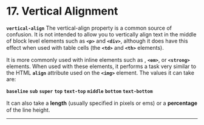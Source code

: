 # 17. Vertical Alignment

**`vertical-align`**
The vertical-align property is a common source of confusion. It is not intended to allow you to vertically align text in the middle of block level elements such as **`<p>`** and **`<div>`**, although it does have this eﬀect when used with table cells (the **`<td>`** and **`<th>`** elements).

It is more commonly used with inline elements such as <img>, **`<em>`**, or **`<strong>`** elements. When used with these elements, it performs a task very similar to the HTML **`align`** attribute used on the **`<img>`** element. The values it can take are:

**`baseline`**
**`sub`**
**`super`**
**`top`**
**`text-top`**
**`middle`**
**`bottom`**
**`text-bottom`**

It can also take a **length** (usually speciﬁed in pixels or ems) or a **percentage** of the line height.

---

